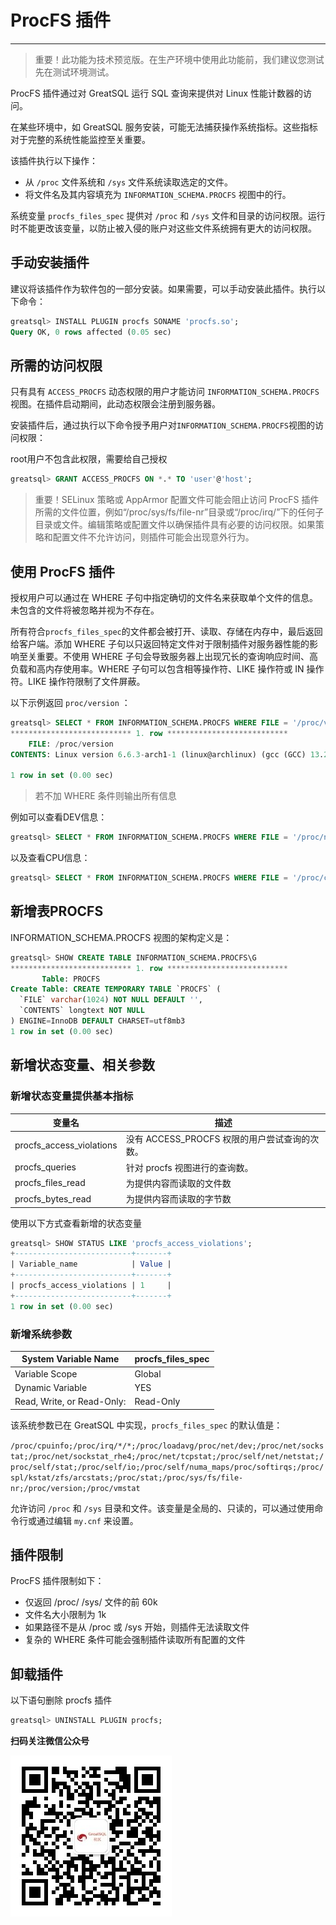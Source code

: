 # ProcFS 插件

---

> 重要！此功能为技术预览版。在生产环境中使用此功能前，我们建议您测试先在测试环境测试。

ProcFS 插件通过对 GreatSQL 运行 SQL 查询来提供对 Linux 性能计数器的访问。

在某些环境中，如 GreatSQL 服务安装，可能无法捕获操作系统指标。这些指标对于完整的系统性能监控至关重要。

该插件执行以下操作：

- 从 `/proc` 文件系统和 `/sys` 文件系统读取选定的文件。
- 将文件名及其内容填充为 `INFORMATION_SCHEMA.PROCFS` 视图中的行。

系统变量 `procfs_files_spec` 提供对 `/proc` 和 `/sys` 文件和目录的访问权限。运行时不能更改该变量，以防止被入侵的账户对这些文件系统拥有更大的访问权限。

## 手动安装插件

建议将该插件作为软件包的一部分安装。如果需要，可以手动安装此插件。执行以下命令：

```sql
greatsql> INSTALL PLUGIN procfs SONAME 'procfs.so';
Query OK, 0 rows affected (0.05 sec)
```

## 所需的访问权限

只有具有 `ACCESS_PROCFS` 动态权限的用户才能访问 `INFORMATION_SCHEMA.PROCFS` 视图。在插件启动期间，此动态权限会注册到服务器。

安装插件后，通过执行以下命令授予用户对`INFORMATION_SCHEMA.PROCFS`视图的访问权限：

root用户不包含此权限，需要给自己授权

```sql
greatsql> GRANT ACCESS_PROCFS ON *.* TO 'user'@'host';
```

> 重要！SELinux 策略或 AppArmor 配置文件可能会阻止访问 ProcFS 插件所需的文件位置，例如“/proc/sys/fs/file-nr”目录或“/proc/irq/”下的任何子目录或文件。编辑策略或配置文件以确保插件具有必要的访问权限。如果策略和配置文件不允许访问，则插件可能会出现意外行为。

## 使用 ProcFS 插件

授权用户可以通过在 WHERE 子句中指定确切的文件名来获取单个文件的信息。未包含的文件将被忽略并视为不存在。

所有符合`procfs_files_spec`的文件都会被打开、读取、存储在内存中，最后返回给客户端。添加 WHERE 子句以只返回特定文件对于限制插件对服务器性能的影响至关重要。不使用 WHERE 子句会导致服务器上出现冗长的查询响应时间、高负载和高内存使用率。WHERE 子句可以包含相等操作符、LIKE 操作符或 IN 操作符。LIKE 操作符限制了文件屏蔽。

以下示例返回 `proc/version` ：

```sql
greatsql> SELECT * FROM INFORMATION_SCHEMA.PROCFS WHERE FILE = '/proc/version'\G
*************************** 1. row ***************************
    FILE: /proc/version
CONTENTS: Linux version 6.6.3-arch1-1 (linux@archlinux) (gcc (GCC) 13.2.1 20230801, GNU ld (GNU Binutils) 2.41.0) #1 SMP PREEMPT_DYNAMIC Wed, 29 Nov 2023 00:37:40 +0000

1 row in set (0.00 sec)
```

> 若不加 WHERE 条件则输出所有信息

例如可以查看DEV信息：

```sql
greatsql> SELECT * FROM INFORMATION_SCHEMA.PROCFS WHERE FILE = '/proc/net/dev' \G
```

以及查看CPU信息：

```sql
greatsql> SELECT * FROM INFORMATION_SCHEMA.PROCFS WHERE FILE = '/proc/cpuinfo' \G
```

## 新增表PROCFS

INFORMATION_SCHEMA.PROCFS 视图的架构定义是：

```sql
greatsql> SHOW CREATE TABLE INFORMATION_SCHEMA.PROCFS\G
*************************** 1. row ***************************
       Table: PROCFS
Create Table: CREATE TEMPORARY TABLE `PROCFS` (
  `FILE` varchar(1024) NOT NULL DEFAULT '',
  `CONTENTS` longtext NOT NULL
) ENGINE=InnoDB DEFAULT CHARSET=utf8mb3
1 row in set (0.00 sec)
```

## 新增状态变量、相关参数

### 新增状态变量提供基本指标

| 变量名                   | 描述                                          |
| ------------------------ | --------------------------------------------- |
| procfs_access_violations | 没有 ACCESS_PROCFS 权限的用户尝试查询的次数。 |
| procfs_queries           | 针对 procfs 视图进行的查询数。                |
| procfs_files_read        | 为提供内容而读取的文件数                      |
| procfs_bytes_read        | 为提供内容而读取的字节数                      |

使用以下方式查看新增的状态变量
```sql
greatsql> SHOW STATUS LIKE 'procfs_access_violations';
+--------------------------+-------+
| Variable_name            | Value |
+--------------------------+-------+
| procfs_access_violations | 1     |
+--------------------------+-------+
1 row in set (0.00 sec)
```

### 新增系统参数

| System Variable Name       | procfs_files_spec |
| -------------------------- | ----------------- |
| Variable Scope             | Global            |
| Dynamic Variable           | YES               |
| Read, Write, or Read-Only: | Read-Only         |

该系统参数已在 GreatSQL 中实现，`procfs_files_spec` 的默认值是：

`/proc/cpuinfo;/proc/irq/*/*;/proc/loadavg/proc/net/dev;/proc/net/sockstat;/proc/net/sockstat_rhe4;/proc/net/tcpstat;/proc/self/net/netstat;/proc/self/stat;/proc/self/io;/proc/self/numa_maps/proc/softirqs;/proc/spl/kstat/zfs/arcstats;/proc/stat;/proc/sys/fs/file-nr;/proc/version;/proc/vmstat`

允许访问 `/proc` 和 `/sys` 目录和文件。该变量是全局的、只读的，可以通过使用命令行或通过编辑 `my.cnf` 来设置。

## 插件限制

ProcFS 插件限制如下：

- 仅返回 /proc/ /sys/ 文件的前 60k
- 文件名大小限制为 1k
- 如果路径不是从 /proc 或 /sys 开始，则插件无法读取文件
- 复杂的 WHERE 条件可能会强制插件读取所有配置的文件

## 卸载插件

以下语句删除 procfs 插件

```sql
greatsql> UNINSTALL PLUGIN procfs;
```


**扫码关注微信公众号**

![greatsql-wx](../greatsql-wx.jpg)
